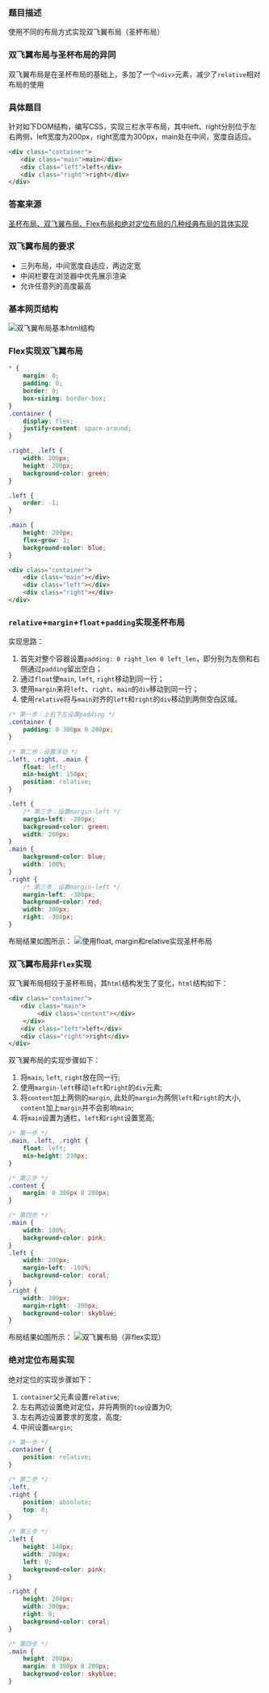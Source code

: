 ### 题目描述
使用不同的布局方式实现双飞翼布局（圣杯布局）

### 双飞翼布局与圣杯布局的异同
双飞翼布局是在圣杯布局的基础上，多加了一个`<div>`元素，减少了`relative`相对布局的使用

### 具体题目
针对如下DOM结构，编写CSS，实现三栏水平布局，其中left、right分别位于左右两侧，left宽度为200px，right宽度为300px，main处在中间，宽度自适应。
```html
<div class="container"> 
　　<div class="main">main</div> 
　　<div class="left">left</div> 
　　<div class="right">right</div> 
</div>
```

### 答案来源
[圣杯布局、双飞翼布局、Flex布局和绝对定位布局的几种经典布局的具体实现](https://blog.csdn.net/qq_42316954/article/details/80895902)

### 双飞翼布局的要求
+ 三列布局，中间宽度自适应，两边定宽
+ 中间栏要在浏览器中优先展示渲染
+ 允许任意列的高度最高

### 基本网页结构
![双飞翼布局基本html结构](images/双飞翼布局基本html结构.png)

### Flex实现双飞翼布局
```css
* {
    margin: 0;
    padding: 0;
    border: 0;
    box-sizing: border-box;
}
.container {
    display: flex;
    justify-content: space-around;
}

.right, .left {
    width: 200px;
    height: 200px;
    background-color: green;
}

.left {
    order: -1;
}

.main {
    height: 200px;
    flex-grow: 1;
    background-color: blue;
}
```

```html
<div class="container">
    <div class="main"></div>
    <div class="left"></div>
    <div class="right"></div>
</div>
```

### `relative`+`margin`+`float`+`padding`实现圣杯布局
实现思路：
1. 首先对整个容器设置`padding: 0 right_len 0 left_len`，即分别为左侧和右侧通过`padding`留出空白；
2. 通过`float`使`main`, `left`, `right`移动到同一行；
3. 使用`margin`来将`left`、`right`、`main`的`div`移动到同一行；
4. 使用`relative`将与`main`对齐的`left`和`right`的`div`移动到两侧空白区域。

```css
/* 第一步：上右下左设置padding */
.container {
    padding: 0 300px 0 200px;
}

/* 第二步：设置浮动 */
.left, .right, .main {
    float: left;
    min-height: 150px;
    position: relative;
}

.left {
    /* 第三步：设置margin-left */
    margin-left: -200px;
    background-color: green;
    width: 200px;
}
.main {
    background-color: blue;
    width: 100%;
}
.right {
    /* 第三步：设置margin-left */
    margin-left: -300px;
    background-color: red;
    width: 300px;
    right: -300px;
}
```

布局结果如图所示：
![使用`float`, `margin`和`relative`实现圣杯布局](images/圣杯布局实现(float)版本.png)

### 双飞翼布局非`flex`实现
双飞翼布局相较于圣杯布局，其`html`结构发生了变化，`html`结构如下：
```html
<div class="container"> 
　　<div class="main">
        <div class="content"></div>
    </div> 
　　<div class="left">left</div> 
　　<div class="right">right</div> 
</div>
```

双飞翼布局的实现步骤如下：
1. 将`main`, `left`, `right`放在同一行;
2. 使用`margin-left`移动`left`和`right`的`div`元素;
3. 将`content`加上两侧的`margin`, 此处的`margin`为两侧`left`和`right`的大小, `content`加上`margin`并不会影响`main`;
4. 将`main`设置为通栏，`left`和`right`设置宽高;

```css
/* 第一步 */
.main, .left, .right {
    float: left;
    min-height: 230px;
}

/* 第三步 */
.content {
    margin: 0 300px 0 200px;
}

/* 第四步 */
.main {
    width: 100%;
    background-color: pink;
}
.left {
    width: 200px;
    margin-left: -100%;
    background-color: coral;
}
.right {
    width: 300px;
    margin-right: -300px;
    background-color: skyblue;
}
```

布局结果如图所示：
![双飞翼布局（非flex实现）](images/双飞翼布局（非flex实现）.png)

### 绝对定位布局实现
绝对定位的实现步骤如下：
1. `container`父元素设置`relative`;
2. 左右两边设置绝对定位，并将两侧的`top`设置为0;
3. 左右两边设置要求的宽度，高度;
4. 中间设置`margin`;

```css
/* 第一步 */
.container {
    position: relative;
}

/* 第二步 */
.left,
.right {
    position: absolute;
    top: 0;
}

/* 第三步 */
.left {
    height: 140px;
    width: 200px;
    left: 0;
    background-color: pink;
}

.right {
    height: 200px;
    width: 300px;
    right: 0;
    background-color: coral;
}

/* 第四步 */
.main {
    height: 200px;
    margin: 0 300px 0 200px;
    background-color: skyblue;
}
```